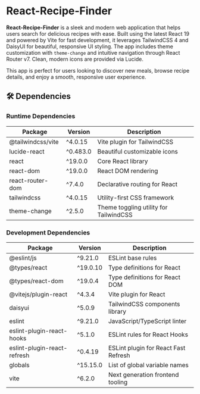 # React-Recipe-Finder

**React-Recipe-Finder** is a sleek and modern web application that helps users search for delicious recipes with ease. Built using the latest React 19 and powered by Vite for fast development, it leverages TailwindCSS 4 and DaisyUI for beautiful, responsive UI styling. The app includes theme customization with `theme-change` and intuitive navigation through React Router v7. Clean, modern icons are provided via Lucide.

This app is perfect for users looking to discover new meals, browse recipe details, and enjoy a smooth, responsive user experience.



## 🛠️ Dependencies

### Runtime Dependencies

| Package             | Version     | Description                            |
|---------------------|-------------|----------------------------------------|
| @tailwindcss/vite   | ^4.0.15     | Vite plugin for TailwindCSS            |
| lucide-react        | ^0.483.0    | Beautiful customizable icons           |
| react               | ^19.0.0     | Core React library                     |
| react-dom           | ^19.0.0     | React DOM rendering                    |
| react-router-dom    | ^7.4.0      | Declarative routing for React          |
| tailwindcss         | ^4.0.15     | Utility-first CSS framework            |
| theme-change        | ^2.5.0      | Theme toggling utility for TailwindCSS |

### Development Dependencies

| Package                   | Version     | Description                                 |
|---------------------------|-------------|---------------------------------------------|
| @eslint/js                | ^9.21.0     | ESLint base rules                           |
| @types/react              | ^19.0.10    | Type definitions for React                  |
| @types/react-dom          | ^19.0.4     | Type definitions for React DOM              |
| @vitejs/plugin-react      | ^4.3.4      | Vite plugin for React                       |
| daisyui                   | ^5.0.9      | TailwindCSS components library              |
| eslint                    | ^9.21.0     | JavaScript/TypeScript linter                |
| eslint-plugin-react-hooks | ^5.1.0      | ESLint rules for React Hooks                |
| eslint-plugin-react-refresh | ^0.4.19  | ESLint plugin for React Fast Refresh        |
| globals                   | ^15.15.0    | List of global variable names               |
| vite                      | ^6.2.0      | Next generation frontend tooling            |



